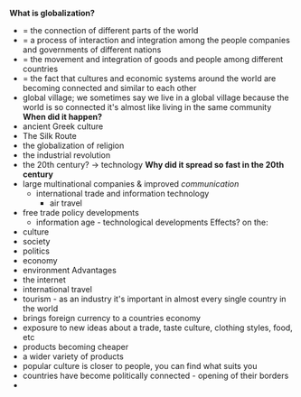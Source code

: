 **What is globalization?**
- = the connection of different parts of the world
- = a process of interaction and integration among the people companies and governments of different nations
- = the movement and integration of goods and people among different countries
- = the fact that cultures and economic systems around the world are becoming connected and similar to each other
- global village; we sometimes say we live in a global village because the world is so connected it's almost like living in the same community
**When did it happen?**
- ancient Greek culture
- The Silk Route
- the globalization of religion
- the industrial revolution
- the 20th century? $\rightarrow$ technology
**Why did it spread so fast in the 20th century**
- large multinational companies & improved *communication*
	- international trade and information technology
		- air travel
- free trade policy developments
	- information age -  technological developments
Effects?
on the:
- culture
- society
- politics
- economy
- environment
Advantages
- the internet
- international travel
- tourism - as an industry it's important in almost every single country in the world
- brings foreign currency to a countries economy
- exposure to new ideas about a trade, taste culture, clothing styles, food, etc
- products becoming cheaper
- a wider variety of products
- popular culture is closer to people, you can find what suits you
- countries have become politically connected - opening of their borders
- 